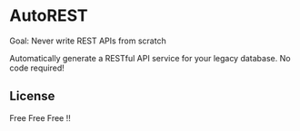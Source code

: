 # AutoREST

Goal: Never write REST APIs from scratch

Automatically generate a RESTful API service for your legacy database. No code required!

## License

Free Free Free !!
